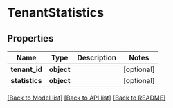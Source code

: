 # TenantStatistics

## Properties
Name | Type | Description | Notes
------------ | ------------- | ------------- | -------------
**tenant_id** | **object** |  | [optional] 
**statistics** | **object** |  | [optional] 

[[Back to Model list]](../README.md#documentation-for-models) [[Back to API list]](../README.md#documentation-for-api-endpoints) [[Back to README]](../README.md)


